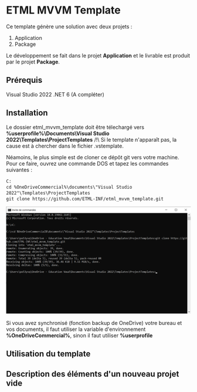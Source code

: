 # ETML MVVM Template
Ce template génère une solution avec deux projets :

1. Application
2. Package

Le développement se fait dans le projet **Application** et le livrable est produit par le projet **Package**.

## Prérequis

Visual Studio 2022
.NET 6
(A compléter)



## Installation
Le dossier etml_mvvm_template doit être télechargé vers **%userprofile%\Documents\Visual Studio 2022\Templates\ProjectTemplates**
/!\ Si le template n'apparaît pas, la cause est à chercher dans le fichier .vstemplate.

Néamoins, le plus simple est de cloner ce dépôt git vers votre machine. Pour ce faire, ouvrez une commande DOS et tapez les commandes suivantes :

```
C:
cd %OneDriveCommercial%\documents\"Visual Studio 2022"\Templates\ProjectTemplates
git clone https://github.com/ETML-INF/etml_mvvm_template.git
```

![Git clone](docs/img/02_gitclone.png)

Si vous avez synchronisé (fonction backup de OneDrive) votre bureau et vos documents, il faut utiliser la variable d'environnement **%OneDriveCommercial%**, sinon il faut utiliser **%userprofile**

## Utilisation du template

## Description des éléments d'un nouveau projet vide
